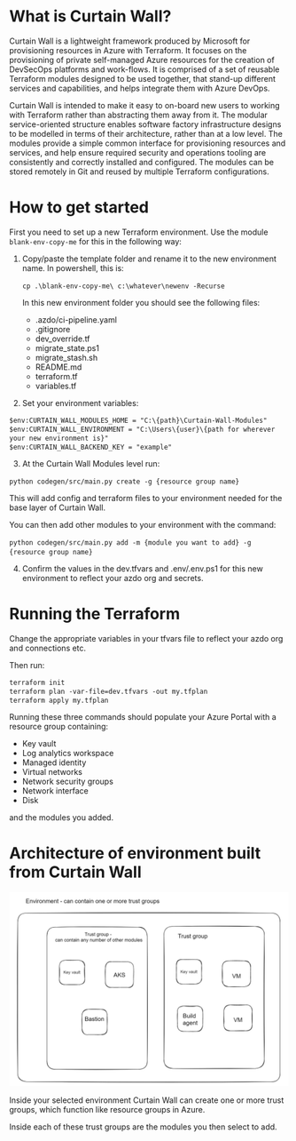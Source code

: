 # What is Curtain Wall?

Curtain Wall is a lightweight framework produced by Microsoft for provisioning resources in Azure with Terraform. It focuses on the provisioning of private self-managed Azure resources for the creation of DevSecOps platforms and work-flows. It is comprised of a set of reusable Terraform modules designed to be used together, that stand-up different services and capabilities, and helps integrate them with Azure DevOps.

Curtain Wall is intended to make it easy to on-board new users to working with Terraform rather than abstracting them away from it. The modular service-oriented structure enables software factory infrastructure designs to be modelled in terms of their architecture, rather than at a low level. The modules provide a simple common interface for provisioning resources and services, and help ensure required security and operations tooling are consistently and correctly installed and configured. The modules can be stored remotely in Git and reused by multiple Terraform configurations.

# How to get started

First you need to set up a new Terraform environment. Use the module `blank-env-copy-me` for this in the following way:

1. Copy/paste the template folder and rename it to the new environment name.
   In powershell, this is: 
   
   `cp .\blank-env-copy-me\ c:\whatever\newenv -Recurse`
   
   In this new environment folder you should see the following files:
   - .azdo/ci-pipeline.yaml
   - .gitignore
   - dev_override.tf
   - migrate_state.ps1
   - migrate_stash.sh
   - README.md
   - terraform.tf
   - variables.tf
   
2. Set your environment variables:

```
$env:CURTAIN_WALL_MODULES_HOME = "C:\{path}\Curtain-Wall-Modules"
$env:CURTAIN_WALL_ENVIRONMENT = "C:\Users\{user}\{path for wherever your new environment is}"
$env:CURTAIN_WALL_BACKEND_KEY = "example"
```

3. At the Curtain Wall Modules level run:

`python codegen/src/main.py create -g {resource group name}`

This will add config and terraform files to your environment needed for the base layer of Curtain Wall.

You can then add other modules to your environment with the command:

`python codegen/src/main.py add -m {module you want to add} -g {resource group name}`


4. Confirm the values in the dev.tfvars and .env/.env.ps1 for this new environment to reflect your azdo org and secrets.


# Running the Terraform

Change the appropriate variables in your tfvars file to reflect your azdo org and connections etc.

Then run:

```
terraform init
terraform plan -var-file=dev.tfvars -out my.tfplan
terraform apply my.tfplan
```

Running these three commands should populate your Azure Portal with a resource group containing:

- Key vault
- Log analytics workspace
- Managed identity
- Virtual networks
- Network security groups
- Network interface
- Disk
 
 and the modules you added.

# Architecture of environment built from Curtain Wall

![Diagram of environment created by Curtain Wall](./images/EnvArch.png)

Inside your selected environment Curtain Wall can create one or more trust groups, which function like resource groups in Azure.

Inside each of these trust groups are the modules you then select to add.